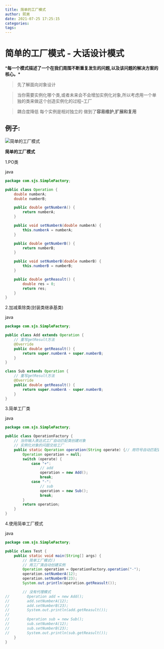 ```yaml
---
title: 简单的工厂模式
author: 熙男
date: 2021-07-25 17:25:15
categories:
tags:
---
```


# 简单的工厂模式 - 大话设计模式

***每一个模式描述了一个在我们周围不断重复发生的问题,以及该问题的解决方案的核心。\***

> 先了解面向对象设计

> 当你需要实例化哪个类,或者未来会不会增加实例化对象,所以考虑用一个单独的类来做这个创造实例化的过程–工厂

> 耦合度降低 每个实例是相对独立的 做到了**容易维护,扩展和复用**

## 例子:



![简单的工厂模式](https://sunxinan12138.github.io/images/SimpleFactory.png)

**简单的工厂模式**


1.PO类







java

```java
package com.sjs.SimpleFactory;

public class Operation {
    double numberA;
    double numberB;

    public double getNumberA() {
        return numberA;
    }

    public void setNumberA(double numberA) {
        this.numberA = numberA;
    }

    public double getNumberB() {
        return numberB;
    }

    public void setNumberB(double numberB) {
        this.numberB = numberB;
    }

    public double getReasult() {
        double res = 0;
        return res;
    }
}
```

2.加减乘除类(封装类继承基类)





java

```java
package com.sjs.SimpleFactory;

public class Add extends Operation {
    // 重写getResult方法
    @Override
    public double getReasult() {
        return super.numberA + super.numberB;
    }
}

class Sub extends Operation {
    // 重写getResult方法
    @Override
    public double getReasult() {
        return super.numberA - super.numberB;
    }
}
```

3.简单工厂类





java

```java
package com.sjs.SimpleFactory;

public class OperationFactory {
    // 当你输入表达式工厂自动匹配类创建对象
    // 实例化对象的问题交给工厂
    public static Operation operation(String operate) {// 用符号自动匹配要创建的实例
        Operation operation = null;
        switch (operate) {
            case "+":
                // add
                operation = new Add();
                break;
            case "-":
                // sub
                operation = new Sub();
                break;
        }
        return operation;
    }
}
```

4.使用简单工厂模式





java

```java
package com.sjs.SimpleFactory;

public class Test {
    public static void main(String[] args) {
        // 简单工厂模式()
        // 用工厂类自动创建实例
        Operation operation = OperationFactory.operation("-");
        operation.setNumberA(12);
        operation.setNumberB(23);
        System.out.println(operation.getReasult());

        // 没有代理模式
//        Operation add = new Add();
//        add.setNumberA(12);
//        add.setNumberB(23);
//        System.out.println(add.getReasult());
//
//        Operation sub = new Sub();
//        sub.setNumberA(12);
//        sub.setNumberB(23);
//        System.out.println(sub.getReasult());
    }
}
```

